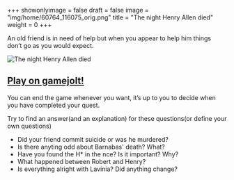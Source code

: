 +++
showonlyimage = false
draft = false
image = "img/home/60764_116075_orig.png"
title = "The night Henry Allen died"
weight = 0
+++

An old friend is in need of help but when you appear to help him things don’t go as you would expect.
<!--more-->

![The night Henry Allen died](/img/home/60764-ll-scsq6dwg-v4.webp)

## [Play on gamejolt!](https://gamejolt.com/games/the-night-henry-allen-died/60764)

You can end the game whenever you want, it’s up to you to decide when you have completed your quest.

Try to find an answer(and an explanation) for these questions(or define your own questions)

* Did your friend commit suicide or was he murdered?
* Is there anyting odd about Barnabas' death? What?
* Have you found the H* in the nce? Is it important? Why?
* What happened between Robert and Henry?
* Is everything alright with Lavinia? Did anything change?